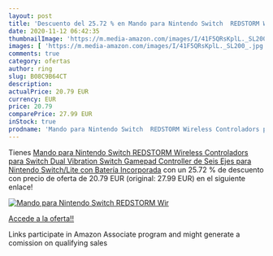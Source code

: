 ```yaml
---
layout: post
title: 'Descuento del 25.72 % en Mando para Nintendo Switch  REDSTORM Wir'
date: 2020-11-12 06:42:35
thumbnailImage: 'https://m.media-amazon.com/images/I/41F5QRsKplL._SL200_.jpg'
images: [ 'https://m.media-amazon.com/images/I/41F5QRsKplL._SL200_.jpg' ]
comments: true
category: ofertas
author: ring
slug: B08C9B64CT
description:
actualPrice: 20.79 EUR
currency: EUR
price: 20.79
comparePrice: 27.99 EUR
inStock: true
prodname: 'Mando para Nintendo Switch  REDSTORM Wireless Controladors para Switch  Dual Vibration Switch Gamepad  Controller de Seis Ejes para Nintendo Switch/Lite con Batería Incorporada'
---
```


Tienes [Mando para Nintendo Switch  REDSTORM Wireless Controladors para Switch  Dual Vibration Switch Gamepad  Controller de Seis Ejes para Nintendo Switch/Lite con Batería Incorporada](https://www.amazon.es/dp/B08C9B64CT/?tag=tolees-21) con un 25.72 % de descuento con precio de oferta de 20.79 EUR (original: 27.99 EUR) en el siguiente enlace!

[![Mando para Nintendo Switch  REDSTORM Wir](https://m.media-amazon.com/images/I/41F5QRsKplL._SL200_.jpg)](https://www.amazon.es/dp/B08C9B64CT/?tag=tolees-21)

[Accede a la oferta!!](https://www.amazon.es/dp/B08C9B64CT/?tag=tolees-21)

Links participate in Amazon Associate program and might generate a comission on qualifying sales


